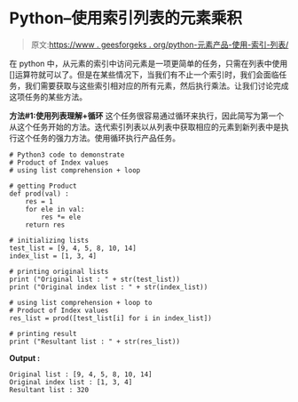 # Python–使用索引列表的元素乘积

> 原文:[https://www . geesforgeks . org/python-元素产品-使用-索引-列表/](https://www.geeksforgeeks.org/python-product-of-elements-using-index-list/)

在 python 中，从元素的索引中访问元素是一项更简单的任务，只需在列表中使用[]运算符就可以了。但是在某些情况下，当我们有不止一个索引时，我们会面临任务，我们需要获取与这些索引相对应的所有元素，然后执行乘法。让我们讨论完成这项任务的某些方法。

**方法#1:使用列表理解+循环**
这个任务很容易通过循环来执行，因此简写为第一个从这个任务开始的方法。迭代索引列表以从列表中获取相应的元素到新列表中是执行这个任务的强力方法。使用循环执行产品任务。

```
# Python3 code to demonstrate 
# Product of Index values
# using list comprehension + loop 

# getting Product 
def prod(val) : 
    res = 1 
    for ele in val: 
        res *= ele 
    return res  

# initializing lists 
test_list = [9, 4, 5, 8, 10, 14] 
index_list = [1, 3, 4] 

# printing original lists 
print ("Original list : " + str(test_list)) 
print ("Original index list : " + str(index_list)) 

# using list comprehension + loop to 
# Product of Index values 
res_list = prod([test_list[i] for i in index_list]) 

# printing result 
print ("Resultant list : " + str(res_list)) 
```

**Output :**

```
Original list : [9, 4, 5, 8, 10, 14]
Original index list : [1, 3, 4]
Resultant list : 320

```